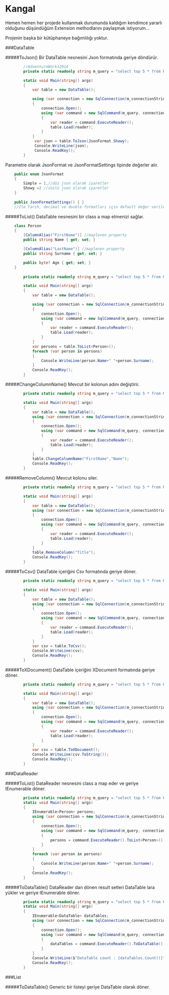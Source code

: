 # Kangal

Hemen hemen her projede kullanmak durumunda kaldığım kendimce yararlı olduğunu düşündüğüm Extension methodlarını paylaşmak istiyorum...

Projenin başka bir kütüphaneye bağımlılığı yoktur.

###DataTable

#####ToJson()
Bir DataTable nesnesini Json formatında geriye döndürür.
```csharp
        //AdventureWorks2014
        private static readonly string m_query = "select top 5 * from Person.Person;";

        static void Main(string[] args)
        {
            var table = new DataTable();

            using (var connection = new SqlConnection(m_connectionString))
            {
                connection.Open();
                using (var command = new SqlCommand(m_query, connection))
                {
                    var reader = command.ExecuteReader();
                    table.Load(reader);
                }
            }
             var json = table.ToJson(JsonFormat.Showy);
             Console.WriteLine(json);
             Console.ReadKey();
        }
```
Parametre olarak JsonFormat ve JsonFormatSettings tipinde değerler alır.
```csharp
    public enum JsonFormat
    {
        Simple = 1,//düz json olarak işaretler
        Showy =2 //süslü json olarak işaretler
    }
    
    public JsonFormatSettings() { }
    //İle Tarih, decimal ve double formatları için default değer verilebilir.
```

#####ToList<T>()
DataTable nesnesini bir class a map etmenizi sağlar.
```csharp
    class Person
    {
        [ColumnAlias("FirstName")] //maplenen property
        public string Name { get; set; }

        [ColumnAlias("LastName")] //maplenen property
        public string Surname { get; set; }

        public byte? Age { get; set; }
    }
    
        private static readonly string m_query = "select top 5 * from Person.Person;";

        static void Main(string[] args)
        {
            var table = new DataTable();

            using (var connection = new SqlConnection(m_connectionString))
            {
                connection.Open();
                using (var command = new SqlCommand(m_query, connection))
                {
                    var reader = command.ExecuteReader();
                    table.Load(reader);
                }
            }
            var persons = table.ToList<Person>();
            foreach (var person in persons)
            {       
                Console.WriteLine(person.Name+" "+person.Surname);
            }
            Console.ReadKey();
        }
```

#####ChangeColumnName()
Mevcut bir kolonun adını değiştirir.

```csharp
        private static readonly string m_query = "select top 5 * from Person.Person;";

        static void Main(string[] args)
        {
            var table = new DataTable();
            using (var connection = new SqlConnection(m_connectionString))
            {
                connection.Open();
                using (var command = new SqlCommand(m_query, connection))
                {
                    var reader = command.ExecuteReader();
                    table.Load(reader);
                }
            }
            table.ChangeColumnName("FirstName","Name");
            Console.ReadKey();
        }
```
#####RemoveColumn()
Mevcut kolonu siler.
```csharp
        private static readonly string m_query = "select top 5 * from Person.Person;";

        static void Main(string[] args)
        {
            var table = new DataTable();
            using (var connection = new SqlConnection(m_connectionString))
            {
                connection.Open();
                using (var command = new SqlCommand(m_query, connection))
                {
                    var reader = command.ExecuteReader();
                    table.Load(reader);
                }
            }
            table.RemoveColumn("Title");
            Console.ReadKey();
        }
```
#####ToCsv()
DataTable içeriğini Csv formatında geriye döner.
```csharp
        private static readonly string m_query = "select top 5 * from Person.Person;";

        static void Main(string[] args)
        {
            var table = new DataTable();
            using (var connection = new SqlConnection(m_connectionString))
            {
                connection.Open();
                using (var command = new SqlCommand(m_query, connection))
                {
                    var reader = command.ExecuteReader();
                    table.Load(reader);
                }
            }
            var csv = table.ToCsv();
            Console.WriteLine(csv);
            Console.ReadKey();
        }
```
#####ToXDocument()
DataTable içeriğini XDocument formatında geriye döner.
```csharp
        private static readonly string m_query = "select top 5 * from Person.Person;";

        static void Main(string[] args)
        {
            var table = new DataTable();
            using (var connection = new SqlConnection(m_connectionString))
            {
                connection.Open();
                using (var command = new SqlCommand(m_query, connection))
                {
                    var reader = command.ExecuteReader();
                    table.Load(reader);
                }
            }
            var csv = table.ToXDocument();
            Console.WriteLine(csv.ToString());
            Console.ReadKey();
        }
```
###DataReader

#####ToList<T>()
DataReader nesnesini class a map eder ve geriye IEnumerable<T> döner.
```csharp
        private static readonly string m_query = "select top 5 * from Person.Person;";
        static void Main(string[] args)
        {
            IEnumerable<Person> persons;
            using (var connection = new SqlConnection(m_connectionString))
            {
                connection.Open();
                using (var command = new SqlCommand(m_query, connection))
                {
                    persons = command.ExecuteReader().ToList<Person>();
                }
            }
            foreach (var person in persons)
            {
                Console.WriteLine(person.Name+" "+person.Surname);
            }
            Console.ReadKey();
        }
```

#####ToDataTable()
DataReader dan dönen result setleri DataTable lara yükler ve geriye IEnumerable<DataTable> döner.
```csharp
        private static readonly string m_query = "select top 5 * from Person.Person;select top 5 * from Person.Address;";
        static void Main(string[] args)
        {
            IEnumerable<DataTable> dataTables;
            using (var connection = new SqlConnection(m_connectionString))
            {
                connection.Open();
                using (var command = new SqlCommand(m_query, connection))
                {
                    dataTables = command.ExecuteReader().ToDataTable();
                }
            }
            Console.WriteLine($"DataTable count : {dataTables.Count()}");
            Console.ReadKey();
        }
```
###List<T>

#####ToDataTable<T>()
Generic bir listeyi geriye DataTable olarak döner.
